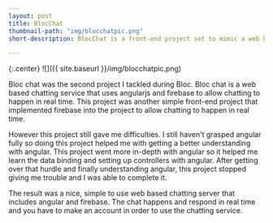 ```yaml
---
layout: post
title: BlocChat
thumbnail-path: "img/blocchatpic.png"
short-description: BlocChat is a front-end project set to mimic a web based chatting service.

---
```


{:.center}
![]({{ site.baseurl }}/img/blocchatpic.png)

Bloc chat was the second project I tackled during Bloc. Bloc chat is a web based chatting service that uses angularjs and firebase to allow chatting to happen in real time. This project was another simple front-end project that implemented firebase into the project to allow chatting to happen in real time.

However this project still gave me difficulties. I still haven't grasped angular fully so doing this project helped me with getting a better understanding with angular. This project went more in-depth with angular so it helped me learn the data binding and setting up controllers with angular. After getting over that hurdle and finally understanding angular, this project stopped giving me trouble and I was able to complete it.

The result was a nice, simple to use web based chatting server that includes angular and firebase. The chat happens and respond in real time and you have to make an account in order to use the chatting service.
